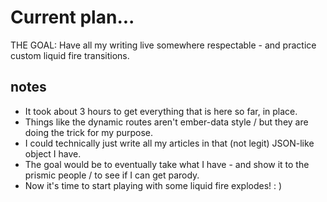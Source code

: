 
# Current plan...

THE GOAL: Have all my writing live somewhere respectable - and practice custom liquid fire transitions.

## notes

- It took about 3 hours to get everything that is here so far, in place.
- Things like the dynamic routes aren't ember-data style / but they are doing the trick for my purpose.
- I could technically just write all my articles in that (not legit) JSON-like object I have.
- The goal would be to eventually take what I have - and show it to the prismic people / to see if I can get parody.
- Now it's time to start playing with some liquid fire explodes! : )
